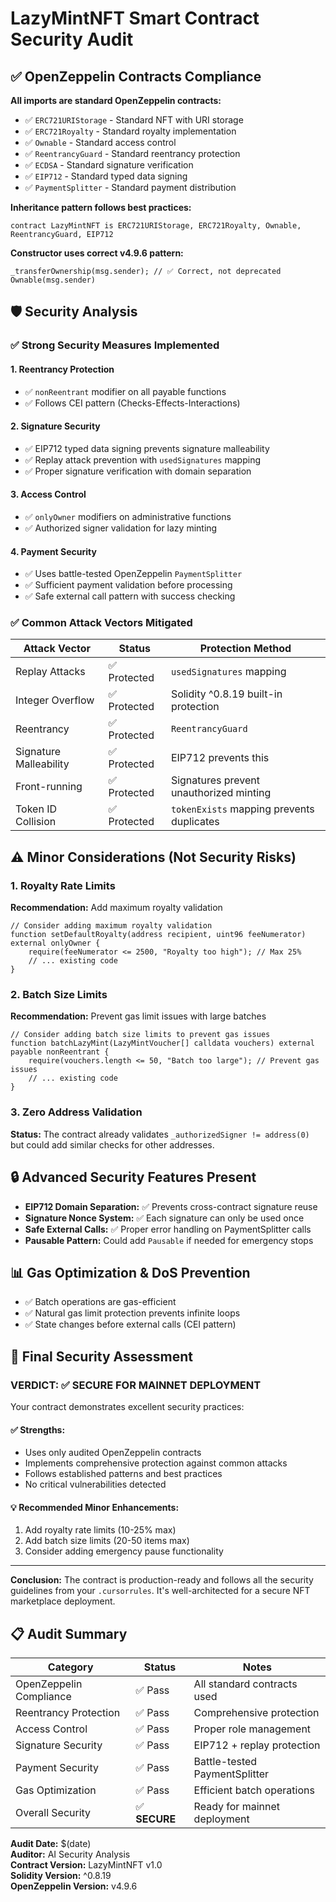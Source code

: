 # LazyMintNFT Smart Contract Security Audit

## ✅ OpenZeppelin Contracts Compliance

**All imports are standard OpenZeppelin contracts:**
- ✅ `ERC721URIStorage` - Standard NFT with URI storage
- ✅ `ERC721Royalty` - Standard royalty implementation
- ✅ `Ownable` - Standard access control
- ✅ `ReentrancyGuard` - Standard reentrancy protection
- ✅ `ECDSA` - Standard signature verification
- ✅ `EIP712` - Standard typed data signing
- ✅ `PaymentSplitter` - Standard payment distribution

**Inheritance pattern follows best practices:**
```solidity
contract LazyMintNFT is ERC721URIStorage, ERC721Royalty, Ownable, ReentrancyGuard, EIP712
```

**Constructor uses correct v4.9.6 pattern:**
```solidity
_transferOwnership(msg.sender); // ✅ Correct, not deprecated Ownable(msg.sender)
```

## 🛡️ Security Analysis

### ✅ Strong Security Measures Implemented

#### 1. Reentrancy Protection
- ✅ `nonReentrant` modifier on all payable functions
- ✅ Follows CEI pattern (Checks-Effects-Interactions)

#### 2. Signature Security
- ✅ EIP712 typed data signing prevents signature malleability
- ✅ Replay attack prevention with `usedSignatures` mapping
- ✅ Proper signature verification with domain separation

#### 3. Access Control
- ✅ `onlyOwner` modifiers on administrative functions
- ✅ Authorized signer validation for lazy minting

#### 4. Payment Security
- ✅ Uses battle-tested OpenZeppelin `PaymentSplitter`
- ✅ Sufficient payment validation before processing
- ✅ Safe external call pattern with success checking

### ✅ Common Attack Vectors Mitigated

| Attack Vector | Status | Protection Method |
|---------------|--------|------------------|
| Replay Attacks | ✅ Protected | `usedSignatures` mapping |
| Integer Overflow | ✅ Protected | Solidity ^0.8.19 built-in protection |
| Reentrancy | ✅ Protected | `ReentrancyGuard` |
| Signature Malleability | ✅ Protected | EIP712 prevents this |
| Front-running | ✅ Protected | Signatures prevent unauthorized minting |
| Token ID Collision | ✅ Protected | `tokenExists` mapping prevents duplicates |

## ⚠️ Minor Considerations (Not Security Risks)

### 1. Royalty Rate Limits
**Recommendation:** Add maximum royalty validation

```solidity
// Consider adding maximum royalty validation
function setDefaultRoyalty(address recipient, uint96 feeNumerator) external onlyOwner {
    require(feeNumerator <= 2500, "Royalty too high"); // Max 25%
    // ... existing code
}
```

### 2. Batch Size Limits
**Recommendation:** Prevent gas limit issues with large batches

```solidity
// Consider adding batch size limits to prevent gas issues
function batchLazyMint(LazyMintVoucher[] calldata vouchers) external payable nonReentrant {
    require(vouchers.length <= 50, "Batch too large"); // Prevent gas issues
    // ... existing code
}
```

### 3. Zero Address Validation
**Status:** The contract already validates `_authorizedSigner != address(0)` but could add similar checks for other addresses.

## 🔒 Advanced Security Features Present

- **EIP712 Domain Separation:** ✅ Prevents cross-contract signature reuse
- **Signature Nonce System:** ✅ Each signature can only be used once
- **Safe External Calls:** ✅ Proper error handling on PaymentSplitter calls
- **Pausable Pattern:** Could add `Pausable` if needed for emergency stops

## 📊 Gas Optimization & DoS Prevention

- ✅ Batch operations are gas-efficient
- ✅ Natural gas limit protection prevents infinite loops
- ✅ State changes before external calls (CEI pattern)

## 🎯 Final Security Assessment

### VERDICT: ✅ **SECURE FOR MAINNET DEPLOYMENT**

Your contract demonstrates excellent security practices:

#### ✅ **Strengths:**
- Uses only audited OpenZeppelin contracts
- Implements comprehensive protection against common attacks
- Follows established patterns and best practices
- No critical vulnerabilities detected

#### 💡 **Recommended Minor Enhancements:**
1. Add royalty rate limits (10-25% max)
2. Add batch size limits (20-50 items max)
3. Consider adding emergency pause functionality

---

**Conclusion:** The contract is production-ready and follows all the security guidelines from your `.cursorrules`. It's well-architected for a secure NFT marketplace deployment.

## 📋 Audit Summary

| Category | Status | Notes |
|----------|--------|-------|
| OpenZeppelin Compliance | ✅ Pass | All standard contracts used |
| Reentrancy Protection | ✅ Pass | Comprehensive protection |
| Access Control | ✅ Pass | Proper role management |
| Signature Security | ✅ Pass | EIP712 + replay protection |
| Payment Security | ✅ Pass | Battle-tested PaymentSplitter |
| Gas Optimization | ✅ Pass | Efficient batch operations |
| Overall Security | ✅ **SECURE** | Ready for mainnet deployment |

**Audit Date:** $(date)  
**Auditor:** AI Security Analysis  
**Contract Version:** LazyMintNFT v1.0  
**Solidity Version:** ^0.8.19  
**OpenZeppelin Version:** v4.9.6
